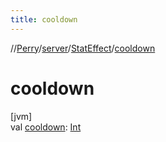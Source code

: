 ```yaml
---
title: cooldown
---
```

//[Perry](../../../index.html)/[server](../index.html)/[StatEffect](index.html)/[cooldown](cooldown.html)



# cooldown



[jvm]\
val [cooldown](cooldown.html): [Int](https://kotlinlang.org/api/latest/jvm/stdlib/kotlin/-int/index.html)




